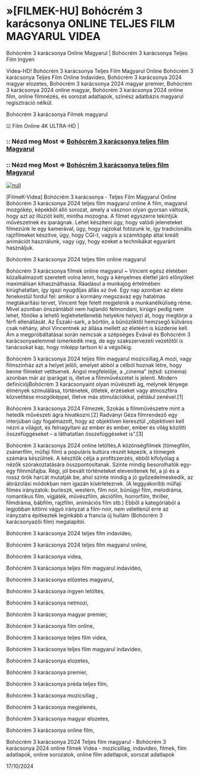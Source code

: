 # »[FILMEK-HU] Bohócrém 3 karácsonya ONLINE TELJES FILM MAGYARUL VIDEA

Bohócrém 3 karácsonya Online Magyarul | Bohócrém 3 karácsonya Teljes Film Ingyen

Videa-HD! Bohócrém 3 karácsonya Teljes Film Magyarul Online Bohócrém 3 karácsonya Teljes Film Online Indavideo, Bohócrém 3 karácsonya 2024 magyar elozetes, Bohócrém 3 karácsonya 2024 magyar premier, Bohócrém 3 karácsonya 2024 online magyar, Bohócrém 3 karácsonya 2024 online film, online filmnézés, és sorozat adatlapok, színész adatbázis magyarul regisztráció nélkül.

Bohócrém 3 karácsonya Filmek magyarul

☑ Film Online 4K ULTRA-HD |


### :: Nézd meg Most => [Bohócrém 3 karácsonya teljes film Magyarul](https://t.co/hAtVypqlBX)


### :: Nézd meg Most => [Bohócrém 3 karácsonya teljes film Magyarul](https://t.co/hAtVypqlBX)


[![null](https://static.wixstatic.com/media/855a25_043b5abeb4ae4d35ac003198e7fe56ed~mv2.gif)](https://t.co/hAtVypqlBX)

[FilmeK-Videa] Bohócrém 3 karácsonya - Teljes Film Magyarul Online Bohócrém 3 karácsonya 2024 teljes film magyarul online A film, magyarul mozgókép, képekből álló sorozat, amely a vásznon olyan gyorsan változik, hogy azt az illúziót kelti, mintha mozogna. A filmet egyszerre tekintjük művészetnek és iparágnak. Lehet készíteni úgy, hogy valódi jeleneteket filmezünk le egy kamerával, úgy, hogy rajzokat fotózunk le, így tradicionális rajzfilmeket készítve, úgy, hogy CGI-t, vagyis a számítógép által kreált animációt használunk, vagy úgy, hogy ezeket a technikákat egyaránt használjuk.

Bohócrém 3 karácsonya 2024 teljes film online magyarul

Bohócrém 3 karácsonya filmek online magyarul ~ Vincent egész életében közalkalmazott szeretett volna lenni, hogy a kényelmes élettel járó előnyöket maximálisan kihasználhassa. Ráadásul a munkajog értelmében kirúghatatlan, így igazi nyugdíjas állás az övé. Egy nap azonban az élete fenekestül fordul fel: amikor a kormány megszavaz egy hatalmas megtakarítási tervet, Vincent feje felett megjelenik a munkanélküliség réme. Mivel azonban önszántából nem hajlandó felmondani, kirúgni pedig nem lehet, főnöke a lehető leglehetetlenebb helyekre helyezi át, hogy megtörje a férfi ellenállását. Az Északi-sark, a börtön, a bűnözőktől hemzsegő külváros csak néhány, ahol Vincentnek az állása mellett az életéért is küzdenie kell. Ám a megpróbáltatásai során nemcsak a szépséges Evával és Bohócrém 3 karácsonyaelemmel ismerkedik meg, de egy szakszervezeti vezetőtől is tanácsokat kap, hogy miképp tartson ki a végsőkig.

Bohócrém 3 karácsonya 2024 teljes film magyarul mozicsillag,A mozi, vagy filmszínház azt a helyet jelöli, amelyet abból a célból hoznak létre, hogy benne filmeket vetítsenek. Angol megfelelője, a „cinema” (ejtsd: szinema) azonban már az iparágat is, illetve a filmművészetet is jelenti. Modern definíciójBohócrém 3 karácsonyaint olyan művészeti ág, melynek lényege élmények szimulálása, történetek, ötletek, érzéseket vagy atmoszféra közvetítése mozgóképpel, illetve más stimulációkkal, például zenével.[1]

Bohócrém 3 karácsonya 2024 Filmezek, Szokás a filmművészetre mint a hetedik művészeti ágra hivatkozni.[2] Radványi Géza filmrendező egy interjúban úgy fogalmazott, hogy az objektíven keresztül „objektíven kell nézni a világot, és felnagyítani az ember és ember, ember és világ közötti összefüggéseket – a láthatatlan összefüggéseket is”.[3]

Bohócrém 3 karácsonya 2024 online letöltés,A közönségfilmek (tömegfilm, zsánerfilm, műfaji film) a populáris kultúra részét képezik, a tömegek számára készülnek. A készítők célja a profitszerzés, ebből kifolyólag a nézők szórakoztatására összpontosítanak. Szinte mindig besorolhatók egy-egy filmműfajba. Régi, jól bevált történeteket elevenítenek fel, a jó és a rossz örök harcát mutatják be, ahol szinte mindig a jó győzedelmeskedik, az ábrázolási módokban nem igazán kísérleteznek. (A leggyakoribb műfaji filmes irányzatok: burleszk, western, film noir, bűnügyi film, melodráma, romantikus film, vígjáték, művészfilm, akciófilm, horrorfilm, thriller, filmdráma, bábfilm, rajzfilm, animációs film stb.) Ebből a kategóriából a legjobban kitörni vágyó irányzat a film-noir, nem véletlenül erre az irányzatra építkeztek leginkább a francia új hullám (Bohócrém 3 karácsonyazői film) megalapítói.

Bohócrém 3 karácsonya 2024 teljes film indavideo,

Bohócrém 3 karácsonya 2024 teljes film magyarul online,

Bohócrém 3 karácsonya videa,

Bohócrém 3 karácsonya teljes film magyarul indavideo,

Bohócrém 3 karácsonya előzetes magyarul,

Bohócrém 3 karácsonya ingyen letöltés,

Bohócrém 3 karácsonya netmozi,

Bohócrém 3 karácsonya magyar premier,

Bohócrém 3 karácsonya film online,

Bohócrém 3 karácsonya teljes film videa,

Bohócrém 3 karácsonya teljes film magyarul indavideo,

Bohócrém 3 karácsonya elozetes,

Bohócrém 3 karácsonya premier,

Bohócrém 3 karácsonya préda teljes film,

Bohócrém 3 karácsonya mozicsillag ,

Bohócrém 3 karácsonya megjelenés,

Bohócrém 3 karácsonya magyar elozetes,

Bohócrém 3 karácsonya online film,

Bohócrém 3 karácsonya 2024 Teljes film magyarul - Bohócrém 3 karácsonya 2024 online filmek Videa - mozicsillag, indavideo, filmek, film adatlapok, online sorozatok, online film adatlapok, sorozat adatlapok

17/10/2024
